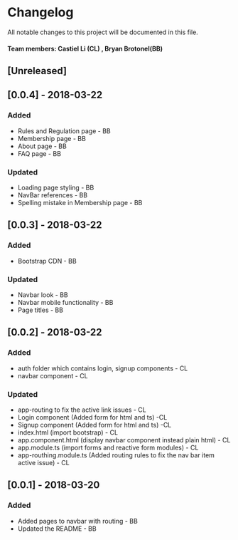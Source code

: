 # Changelog
All notable changes to this project will be documented in this file.

#### Team members: Castiel Li (CL) , Bryan Brotonel(BB)

## [Unreleased]

## [0.0.4] - 2018-03-22

### Added
- Rules and Regulation page - BB
- Membership page - BB
- About page - BB
- FAQ page - BB

### Updated
- Loading page styling - BB
- NavBar references - BB
- Spelling mistake in Membership page - BB

## [0.0.3] - 2018-03-22

### Added
- Bootstrap CDN - BB

### Updated
- Navbar look - BB
- Navbar mobile functionality - BB
- Page titles - BB

## [0.0.2] - 2018-03-22
### Added
- auth folder which contains login, signup components - CL
- navbar component - CL

### Updated
- app-routing to fix the active link issues - CL
- Login component (Added form for html and ts) -CL
- Signup component (Added form for html and ts) -CL
- index.html (import bootstrap) - CL
- app.component.html (display navbar component instead plain html) - CL
- app.module.ts (import forms and reactive form modules) - CL
- app-routhing.module.ts (Added routing rules to fix the nav bar item active issue) - CL

## [0.0.1] - 2018-03-20
### Added
- Added pages to navbar with routing - BB
- Updated the README - BB
